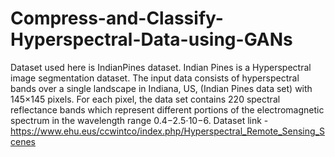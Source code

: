 # Compress-and-Classify-Hyperspectral-Data-using-GANs

Dataset used here is IndianPines dataset.
Indian Pines is a Hyperspectral image segmentation dataset. The input data consists of hyperspectral bands over a single landscape in Indiana, US, (Indian Pines data set) with 145×145 pixels. For each pixel, the data set contains 220 spectral reflectance bands which represent different portions of the electromagnetic spectrum in the wavelength range 0.4−2.5⋅10−6.
Dataset link - https://www.ehu.eus/ccwintco/index.php/Hyperspectral_Remote_Sensing_Scenes
